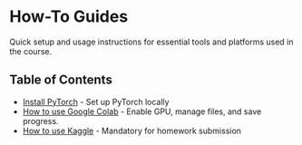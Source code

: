 # How-To Guides

Quick setup and usage instructions for essential tools and platforms used in the course.

## Table of Contents

- [Install PyTorch](install_pytorch.md) - Set up PyTorch locally
- [How to use Google Colab](use_google_colab.md)  - Enable GPU, manage files, and save progress.
- [How to use Kaggle](use_kaggle.md) - Mandatory for homework submission

